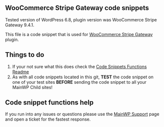 ## WooCommerce Stripe Gateway code snippets

Tested version of WordPress 6.8, plugin version was WooCommerce Stripe Gateway 9.4.1.

This file is a code snippet that is used for [WooCommerce Stripe Gateway](https://wordpress.org/plugins/woocommerce-gateway-stripe/) plugin. 

## Things to do

1. If your not sure what this does check the [Code Snippets Functions Readme](https://github.com/mainwp/Code-Snippets-Functions/blob/master/README.md)
2. As with all code snippets located in this git, **TEST** the code snippet on one of your test sites **BEFORE** sending the code snippet to all your MainWP Child sites!

## Code snippet functions help

If you run into any issues or questions please use the [MainWP Support](https://mainwp.com/support/) page and open a ticket for the fastest response.
